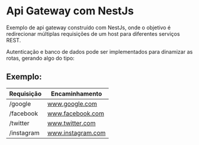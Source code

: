 # Api Gateway com NestJs

Exemplo de api gateway construído com NestJs, onde o objetivo é redirecionar múltiplas requisições de um host para diferentes serviços REST.

Autenticação e banco de dados pode ser implementados para dinamizar as rotas, gerando algo do tipo:

## Exemplo:

| Requisição | Encaminhamento    |
| ---------- | ----------------- |
| /google    | www.google.com    |
| /facebook  | www.facebook.com  |
| /twitter   | www.twitter.com   |
| /instagram | www.instagram.com |
